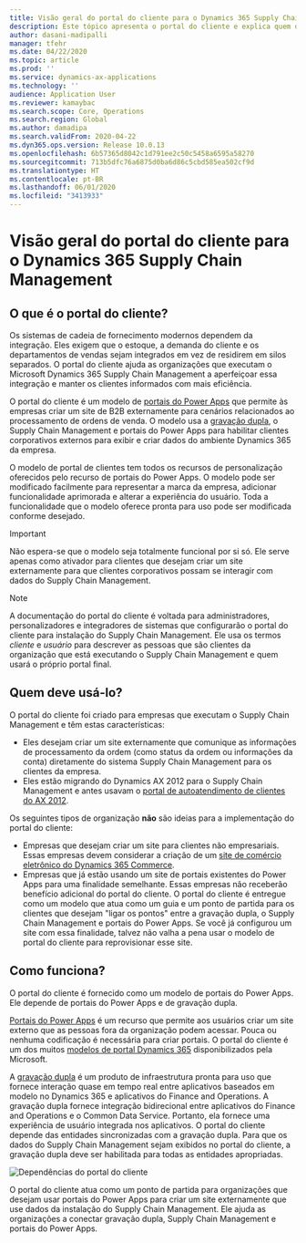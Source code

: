 ```yaml
---
title: Visão geral do portal do cliente para o Dynamics 365 Supply Chain Management
description: Este tópico apresenta o portal do cliente e explica quem deve usá-lo e como ele funciona.
author: dasani-madipalli
manager: tfehr
ms.date: 04/22/2020
ms.topic: article
ms.prod: ''
ms.service: dynamics-ax-applications
ms.technology: ''
audience: Application User
ms.reviewer: kamaybac
ms.search.scope: Core, Operations
ms.search.region: Global
ms.author: damadipa
ms.search.validFrom: 2020-04-22
ms.dyn365.ops.version: Release 10.0.13
ms.openlocfilehash: 6b57365d8042c1d791ee2c50c5458a6595a58270
ms.sourcegitcommit: 713b5dfc76a6875d0ba6d86c5cbd585ea502cf9d
ms.translationtype: HT
ms.contentlocale: pt-BR
ms.lasthandoff: 06/01/2020
ms.locfileid: "3413933"
---
```

# <a name="customer-portal-for-dynamics-365-supply-chain-management-overview"></a>Visão geral do portal do cliente para o Dynamics 365 Supply Chain Management

## <a name="what-is-the-customer-portal"></a>O que é o portal do cliente?

Os sistemas de cadeia de fornecimento modernos dependem da integração. Eles exigem que o estoque, a demanda do cliente e os departamentos de vendas sejam integrados em vez de residirem em silos separados. O portal do cliente ajuda as organizações que executam o Microsoft Dynamics 365 Supply Chain Management a aperfeiçoar essa integração e manter os clientes informados com mais eficiência.

O portal do cliente é um modelo de [portais do Power Apps](https://docs.microsoft.com/powerapps/maker/portals/overview) que permite às empresas criar um site de B2B externamente para cenários relacionados ao processamento de ordens de venda. O modelo usa a [gravação dupla](https://docs.microsoft.com/dynamics365/fin-ops-core/dev-itpro/data-entities/dual-write/dual-write-home-page), o Supply Chain Management e portais do Power Apps para habilitar clientes corporativos externos para exibir e criar dados do ambiente Dynamics 365 da empresa.

O modelo de portal de clientes tem todos os recursos de personalização oferecidos pelo recurso de portais do Power Apps. O modelo pode ser modificado facilmente para representar a marca da empresa, adicionar funcionalidade aprimorada e alterar a experiência do usuário. Toda a funcionalidade que o modelo oferece pronta para uso pode ser modificada conforme desejado.

> [!IMPORTANT]
> Não espera-se que o modelo seja totalmente funcional por si só. Ele serve apenas como ativador para clientes que desejam criar um site externamente para que clientes corporativos possam se interagir com dados do Supply Chain Management.

> [!NOTE]
> A documentação do portal do cliente é voltada para administradores, personalizadores e integradores de sistemas que configurarão o portal do cliente para instalação do Supply Chain Management. Ele usa os termos _cliente_ e _usuário_ para descrever as pessoas que são clientes da organização que está executando o Supply Chain Management e quem usará o próprio portal final.

## <a name="who-should-use-it"></a>Quem deve usá-lo?

O portal do cliente foi criado para empresas que executam o Supply Chain Management e têm estas características:

- Eles desejam criar um site externamente que comunique as informações de processamento da ordem (como status da ordem ou informações da conta) diretamente do sistema Supply Chain Management para os clientes da empresa.
- Eles estão migrando do Dynamics AX 2012 para o Supply Chain Management e antes usavam o [portal de autoatendimento de clientes do AX 2012](https://docs.microsoft.com/dynamicsax-2012/appuser-itpro/about-the-customer-self-service-portal).

Os seguintes tipos de organização **não** são ideias para a implementação do portal do cliente:

- Empresas que desejam criar um site para clientes não empresariais. Essas empresas devem considerar a criação de um [site de comércio eletrônico do Dynamics 365 Commerce](https://docs.microsoft.com/dynamics365/commerce/create-ecommerce-site).
- Empresas que já estão usando um site de portais existentes do Power Apps para uma finalidade semelhante. Essas empresas não receberão benefício adicional do portal do cliente. O portal do cliente é entregue como um modelo que atua como um guia e um ponto de partida para os clientes que desejam "ligar os pontos" entre a gravação dupla, o Supply Chain Management e portais do Power Apps. Se você já configurou um site com essa finalidade, talvez não valha a pena usar o modelo de portal do cliente para reprovisionar esse site.

## <a name="how-does-it-work"></a>Como funciona?

O portal do cliente é fornecido como um modelo de portais do Power Apps. Ele depende de portais do Power Apps e de gravação dupla.

[Portais do Power Apps](https://docs.microsoft.com/powerapps/maker/portals/overview) é um recurso que permite aos usuários criar um site externo que as pessoas fora da organização podem acessar. Pouca ou nenhuma codificação é necessária para criar portais. O portal do cliente é um dos muitos [modelos de portal Dynamics 365](https://docs.microsoft.com/powerapps/maker/portals/portal-templates#environment-with-model-driven-apps-in-dynamics-365) disponibilizados pela Microsoft.

A [gravação dupla](https://docs.microsoft.com/powerapps/maker/portals/overview) é um produto de infraestrutura pronta para uso que fornece interação quase em tempo real entre aplicativos baseados em modelo no Dynamics 365 e aplicativos do Finance and Operations. A gravação dupla fornece integração bidirecional entre aplicativos do Finance and Operations e o Common Data Service. Portanto, ela fornece uma experiência de usuário integrada nos aplicativos. O portal do cliente depende das entidades sincronizadas com a gravação dupla. Para que os dados do Supply Chain Management sejam exibidos no portal do cliente, a gravação dupla deve ser habilitada para todas as entidades apropriadas.

![![Dependências do portal do cliente](media/customer-portal-elements.png "Dependências do portal do cliente")](media/customer-portal-elements.png "Customer portal dependencies")

O portal do cliente atua como um ponto de partida para organizações que desejam usar portais do Power Apps para criar um site externamente que use dados da instalação do Supply Chain Management. Ele ajuda as organizações a conectar gravação dupla, Supply Chain Management e portais do Power Apps.
